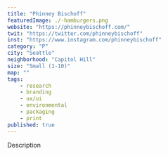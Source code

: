 ```yaml
---
title: "Phinney Bischoff"
featuredImage: ./-hamburgers.png
website: "https://phinneybischoff.com/"
twit: "https://twitter.com/phinneybischoff"
inst: "https://www.instagram.com/phinneybischoff"
category: "P"
city: "Seattle"
neighborhood: "Capitol Hill"
size: "Small (1-10)"
map: ""
tags:
    - research
    - branding
    - ux/ui
    - environmental
    - packaging
    - print
published: true
---
```


Description
